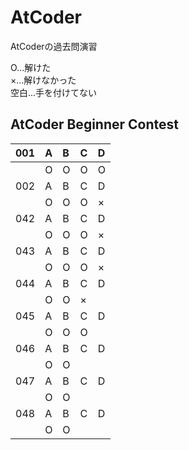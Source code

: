 # AtCoder
AtCoderの過去問演習

O...解けた  
×...解けなかった  
空白...手を付けてない  
## AtCoder Beginner Contest
|001|A|B|C|D|
|:---|:---|:---|:---|:---|
||O|O|O|O|
|002|A|B|C|D|
||O|O|O|×|
|042|A|B|C|D|
||O|O|O|×|
|043|A|B|C|D|
||O|O|O|×|
|044|A|B|C|D|
||O|O|×||
|045|A|B|C|D|
||O|O|O||
|046|A|B|C|D|
||O|O|||
|047|A|B|C|D|
||O|O|||
|048|A|B|C|D|
||O|O|||








